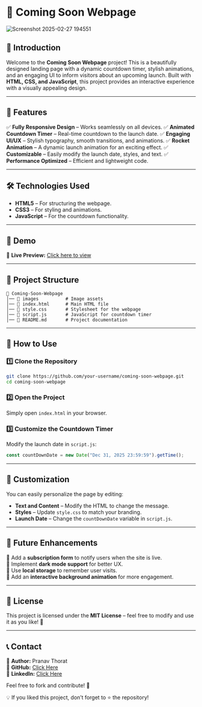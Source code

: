 # 🚀 Coming Soon Webpage

![Screenshot 2025-02-27 194551](https://github.com/user-attachments/assets/2568857d-524d-4712-8858-28993af35fe0)

## 🌟 Introduction

Welcome to the **Coming Soon Webpage** project! This is a beautifully designed landing page with a dynamic countdown timer, stylish animations, and an engaging UI to inform visitors about an upcoming launch. Built with **HTML, CSS, and JavaScript**, this project provides an interactive experience with a visually appealing design.

---

## 📌 Features

✅ **Fully Responsive Design** – Works seamlessly on all devices.
✅ **Animated Countdown Timer** – Real-time countdown to the launch date.
✅ **Engaging UI/UX** – Stylish typography, smooth transitions, and animations.
✅ **Rocket Animation** – A dynamic launch animation for an exciting effect.
✅ **Customizable** – Easily modify the launch date, styles, and text.
✅ **Performance Optimized** – Efficient and lightweight code.

---

## 🛠️ Technologies Used

- **HTML5** – For structuring the webpage.
- **CSS3** – For styling and animations.
- **JavaScript** – For the countdown functionality.

---

## 🎥 Demo

🚀 **Live Preview:** [Click here to view](https://coming-soon-webpage-bice.vercel.app/) 

---

## 📂 Project Structure

```
📁 Coming-Soon-Webpage
│── 📂 images          # Image assets
│── 📜 index.html      # Main HTML file
│── 📜 style.css       # Stylesheet for the webpage
│── 📜 script.js       # JavaScript for countdown timer
│── 📜 README.md       # Project documentation
```

---

## 📌 How to Use

### 1️⃣ Clone the Repository
```bash
git clone https://github.com/your-username/coming-soon-webpage.git
cd coming-soon-webpage
```

### 2️⃣ Open the Project
Simply open `index.html` in your browser.

### 3️⃣ Customize the Countdown Timer
Modify the launch date in `script.js`:
```js
const countDownDate = new Date("Dec 31, 2025 23:59:59").getTime();
```

---

## 🎨 Customization
You can easily personalize the page by editing:
- **Text and Content** – Modify the HTML to change the message.
- **Styles** – Update `style.css` to match your branding.
- **Launch Date** – Change the `countDownDate` variable in `script.js`.

---

## 🚀 Future Enhancements

🔹 Add a **subscription form** to notify users when the site is live.  
🔹 Implement **dark mode support** for better UX.  
🔹 Use **local storage** to remember user visits.  
🔹 Add an **interactive background animation** for more engagement.

---

## 📜 License

This project is licensed under the **MIT License** – feel free to modify and use it as you like! 🎉

---

## 📞 Contact

📩 **Author:** Pranav Thorat  
🐙 **GitHub:** [Click Here](https://github.com/PranavThorat1432)  
💼 **LinkedIn:** [Click Here](https://linkedin.com/in/curiouspranavthorat/)  

Feel free to fork and contribute! 🚀

💡 If you liked this project, don’t forget to ⭐ the repository!
